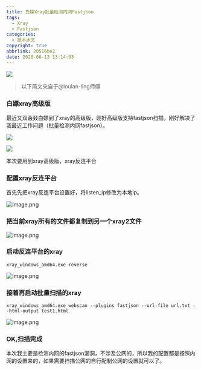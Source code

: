 ```yaml
---
title: 白嫖Xray批量检测内网Fastjson
tags:
  - Xray
  - Fastjson
categories:
  - 技术水文
copyright: true
abbrlink: 20516be2
date: 2020-06-13 13:14:03
---
```


![](https://s1.ax1x.com/2020/06/13/tjv4Z8.jpg)
<!--more-->

> 以下简文来自于@loulan-ling师傅

### 白嫖xray高级版

最近又双叒叕白嫖到了xray的高级版，刚好高级版支持fastjson扫描，刚好解决了我最近工作问题（批量检测内网fastjson）。

![](https://s1.ax1x.com/2020/06/13/tjjApR.jpg)

![](https://s1.ax1x.com/2020/06/13/tjjFh9.jpg)

本次要用到xray高级版，xray反连平台

### 配置xray反连平台

首先先把xray反连平台设置好，将listen_ip修改为本地ip。

![image.png](https://s1.ax1x.com/2020/06/13/tjOMDO.png)

### 把当前xray所有的文件都复制到另一个xray2文件

![image.png](https://s1.ax1x.com/2020/06/13/tjOmgx.png)

### 启动反连平台的xray

```
xray_windows_amd64.exe reverse
```

![image.png](https://s1.ax1x.com/2020/06/13/tjOnv6.png)

### 接着再启动批量扫描的xray

```
xray_windows_amd64.exe webscan --plugins fastjson --url-file url.txt --html-output test1.html
```

![image.png](https://s1.ax1x.com/2020/06/13/tjOKKK.png)

### OK,扫描完成

本次我主要是检测内网的fastjson漏洞，不涉及公网的，所以我的配置都是按照内网的设置来的，如果需要扫描公网的自行配制公网的设置就可以了。
